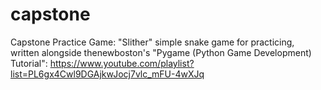 # capstone
Capstone Practice Game: "Slither" 
simple snake game for practicing, written alongside thenewboston's "Pygame (Python Game Development) Tutorial": https://www.youtube.com/playlist?list=PL6gx4Cwl9DGAjkwJocj7vlc_mFU-4wXJq
